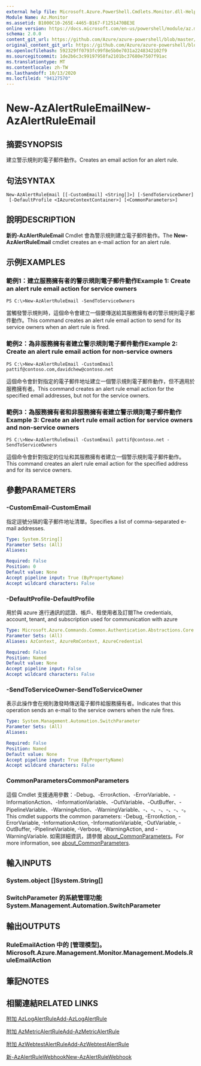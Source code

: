 ```yaml
---
external help file: Microsoft.Azure.PowerShell.Cmdlets.Monitor.dll-Help.xml
Module Name: Az.Monitor
ms.assetid: B1000C10-265E-4465-B167-F1251470BE3E
online version: https://docs.microsoft.com/en-us/powershell/module/az.monitor/new-azalertruleemail
schema: 2.0.0
content_git_url: https://github.com/Azure/azure-powershell/blob/master/src/Monitor/Monitor/help/New-AzAlertRuleEmail.md
original_content_git_url: https://github.com/Azure/azure-powershell/blob/master/src/Monitor/Monitor/help/New-AzAlertRuleEmail.md
ms.openlocfilehash: 592329ff0793fc99f8e5b0e7031a2248342102f9
ms.sourcegitcommit: 1de2b6c3c99197958fa2101bc37680e7507f91ac
ms.translationtype: MT
ms.contentlocale: zh-TW
ms.lasthandoff: 10/13/2020
ms.locfileid: "94127570"
---
```

# <span data-ttu-id="7cdcb-101">New-AzAlertRuleEmail</span><span class="sxs-lookup"><span data-stu-id="7cdcb-101">New-AzAlertRuleEmail</span></span>

## <span data-ttu-id="7cdcb-102">摘要</span><span class="sxs-lookup"><span data-stu-id="7cdcb-102">SYNOPSIS</span></span>
<span data-ttu-id="7cdcb-103">建立警示規則的電子郵件動作。</span><span class="sxs-lookup"><span data-stu-id="7cdcb-103">Creates an email action for an alert rule.</span></span>

## <span data-ttu-id="7cdcb-104">句法</span><span class="sxs-lookup"><span data-stu-id="7cdcb-104">SYNTAX</span></span>

```
New-AzAlertRuleEmail [[-CustomEmail] <String[]>] [-SendToServiceOwner]
 [-DefaultProfile <IAzureContextContainer>] [<CommonParameters>]
```

## <span data-ttu-id="7cdcb-105">說明</span><span class="sxs-lookup"><span data-stu-id="7cdcb-105">DESCRIPTION</span></span>
<span data-ttu-id="7cdcb-106">**新的-AzAlertRuleEmail** Cmdlet 會為警示規則建立電子郵件動作。</span><span class="sxs-lookup"><span data-stu-id="7cdcb-106">The **New-AzAlertRuleEmail** cmdlet creates an e-mail action for an alert rule.</span></span>

## <span data-ttu-id="7cdcb-107">示例</span><span class="sxs-lookup"><span data-stu-id="7cdcb-107">EXAMPLES</span></span>

### <span data-ttu-id="7cdcb-108">範例1：建立服務擁有者的警示規則電子郵件動作</span><span class="sxs-lookup"><span data-stu-id="7cdcb-108">Example 1: Create an alert rule email action for service owners</span></span>
```
PS C:\>New-AzAlertRuleEmail -SendToServiceOwners
```

<span data-ttu-id="7cdcb-109">當觸發警示規則時，這個命令會建立一個要傳送給其服務擁有者的警示規則電子郵件動作。</span><span class="sxs-lookup"><span data-stu-id="7cdcb-109">This command creates an alert rule email action to send for its service owners when an alert rule is fired.</span></span>

### <span data-ttu-id="7cdcb-110">範例2：為非服務擁有者建立警示規則電子郵件動作</span><span class="sxs-lookup"><span data-stu-id="7cdcb-110">Example 2: Create an alert rule email action for non-service owners</span></span>
```
PS C:\>New-AzAlertRuleEmail -CustomEmail pattif@contoso.com,davidchew@contoso.net
```

<span data-ttu-id="7cdcb-111">這個命令會針對指定的電子郵件地址建立一個警示規則電子郵件動作，但不適用於服務擁有者。</span><span class="sxs-lookup"><span data-stu-id="7cdcb-111">This command creates an alert rule email action for the specified email addresses, but not for the service owners.</span></span>

### <span data-ttu-id="7cdcb-112">範例3：為服務擁有者和非服務擁有者建立警示規則電子郵件動作</span><span class="sxs-lookup"><span data-stu-id="7cdcb-112">Example 3: Create an alert rule email action for service owners and non-service owners</span></span>
```
PS C:\>New-AzAlertRuleEmail -CustomEmail pattif@contoso.net -SendToServiceOwners
```

<span data-ttu-id="7cdcb-113">這個命令會針對指定的位址和其服務擁有者建立一個警示規則電子郵件動作。</span><span class="sxs-lookup"><span data-stu-id="7cdcb-113">This command creates an alert rule email action for the specified address and for its service owners.</span></span>

## <span data-ttu-id="7cdcb-114">參數</span><span class="sxs-lookup"><span data-stu-id="7cdcb-114">PARAMETERS</span></span>

### <span data-ttu-id="7cdcb-115">-CustomEmail</span><span class="sxs-lookup"><span data-stu-id="7cdcb-115">-CustomEmail</span></span>
<span data-ttu-id="7cdcb-116">指定逗號分隔的電子郵件地址清單。</span><span class="sxs-lookup"><span data-stu-id="7cdcb-116">Specifies a list of comma-separated e-mail addresses.</span></span>

```yaml
Type: System.String[]
Parameter Sets: (All)
Aliases:

Required: False
Position: 0
Default value: None
Accept pipeline input: True (ByPropertyName)
Accept wildcard characters: False
```

### <span data-ttu-id="7cdcb-117">-DefaultProfile</span><span class="sxs-lookup"><span data-stu-id="7cdcb-117">-DefaultProfile</span></span>
<span data-ttu-id="7cdcb-118">用於與 azure 進行通訊的認證、帳戶、租使用者及訂閱</span><span class="sxs-lookup"><span data-stu-id="7cdcb-118">The credentials, account, tenant, and subscription used for communication with azure</span></span>

```yaml
Type: Microsoft.Azure.Commands.Common.Authentication.Abstractions.Core.IAzureContextContainer
Parameter Sets: (All)
Aliases: AzContext, AzureRmContext, AzureCredential

Required: False
Position: Named
Default value: None
Accept pipeline input: False
Accept wildcard characters: False
```

### <span data-ttu-id="7cdcb-119">-SendToServiceOwner</span><span class="sxs-lookup"><span data-stu-id="7cdcb-119">-SendToServiceOwner</span></span>
<span data-ttu-id="7cdcb-120">表示此操作會在規則激發時傳送電子郵件給服務擁有者。</span><span class="sxs-lookup"><span data-stu-id="7cdcb-120">Indicates that this operation sends an e-mail to the service owners when the rule fires.</span></span>

```yaml
Type: System.Management.Automation.SwitchParameter
Parameter Sets: (All)
Aliases:

Required: False
Position: Named
Default value: None
Accept pipeline input: True (ByPropertyName)
Accept wildcard characters: False
```

### <span data-ttu-id="7cdcb-121">CommonParameters</span><span class="sxs-lookup"><span data-stu-id="7cdcb-121">CommonParameters</span></span>
<span data-ttu-id="7cdcb-122">這個 Cmdlet 支援通用參數：-Debug、-ErrorAction、-ErrorVariable、-InformationAction、-InformationVariable、-OutVariable、-OutBuffer、-PipelineVariable、-WarningAction、-WarningVariable、-、-、-、-、-、-。</span><span class="sxs-lookup"><span data-stu-id="7cdcb-122">This cmdlet supports the common parameters: -Debug, -ErrorAction, -ErrorVariable, -InformationAction, -InformationVariable, -OutVariable, -OutBuffer, -PipelineVariable, -Verbose, -WarningAction, and -WarningVariable.</span></span> <span data-ttu-id="7cdcb-123">如需詳細資訊，請參閱 [about_CommonParameters](http://go.microsoft.com/fwlink/?LinkID=113216)。</span><span class="sxs-lookup"><span data-stu-id="7cdcb-123">For more information, see [about_CommonParameters](http://go.microsoft.com/fwlink/?LinkID=113216).</span></span>

## <span data-ttu-id="7cdcb-124">輸入</span><span class="sxs-lookup"><span data-stu-id="7cdcb-124">INPUTS</span></span>

### <span data-ttu-id="7cdcb-125">System.object []</span><span class="sxs-lookup"><span data-stu-id="7cdcb-125">System.String[]</span></span>

### <span data-ttu-id="7cdcb-126">SwitchParameter 的系統管理功能</span><span class="sxs-lookup"><span data-stu-id="7cdcb-126">System.Management.Automation.SwitchParameter</span></span>

## <span data-ttu-id="7cdcb-127">輸出</span><span class="sxs-lookup"><span data-stu-id="7cdcb-127">OUTPUTS</span></span>

### <span data-ttu-id="7cdcb-128">RuleEmailAction 中的 [管理模型]。</span><span class="sxs-lookup"><span data-stu-id="7cdcb-128">Microsoft.Azure.Management.Monitor.Management.Models.RuleEmailAction</span></span>

## <span data-ttu-id="7cdcb-129">筆記</span><span class="sxs-lookup"><span data-stu-id="7cdcb-129">NOTES</span></span>

## <span data-ttu-id="7cdcb-130">相關連結</span><span class="sxs-lookup"><span data-stu-id="7cdcb-130">RELATED LINKS</span></span>

[<span data-ttu-id="7cdcb-131">附加 AzLogAlertRule</span><span class="sxs-lookup"><span data-stu-id="7cdcb-131">Add-AzLogAlertRule</span></span>](./Add-AzLogAlertRule.md)

[<span data-ttu-id="7cdcb-132">附加 AzMetricAlertRule</span><span class="sxs-lookup"><span data-stu-id="7cdcb-132">Add-AzMetricAlertRule</span></span>](./Add-AzMetricAlertRule.md)

[<span data-ttu-id="7cdcb-133">附加 AzWebtestAlertRule</span><span class="sxs-lookup"><span data-stu-id="7cdcb-133">Add-AzWebtestAlertRule</span></span>](./Add-AzWebtestAlertRule.md)

[<span data-ttu-id="7cdcb-134">新-AzAlertRuleWebhook</span><span class="sxs-lookup"><span data-stu-id="7cdcb-134">New-AzAlertRuleWebhook</span></span>](./New-AzAlertRuleWebhook.md)


